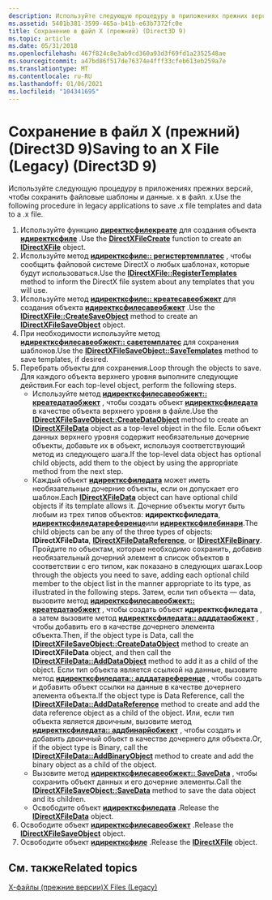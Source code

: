 ```yaml
---
description: Используйте следующую процедуру в приложениях прежних версий, чтобы сохранить файловые шаблоны и данные. x в файл. x.
ms.assetid: 5401b381-3599-465a-b41b-e63b7372fc0e
title: Сохранение в файл X (прежний) (Direct3D 9)
ms.topic: article
ms.date: 05/31/2018
ms.openlocfilehash: 467f824c8e3ab9cd360a93d3f69fd1a2352548ae
ms.sourcegitcommit: a47bd86f517de76374e4fff33cfeb613eb259a7e
ms.translationtype: MT
ms.contentlocale: ru-RU
ms.lasthandoff: 01/06/2021
ms.locfileid: "104341695"
---
```

# <a name="saving-to-an-x-file-legacy-direct3d-9"></a><span data-ttu-id="181ed-103">Сохранение в файл X (прежний) (Direct3D 9)</span><span class="sxs-lookup"><span data-stu-id="181ed-103">Saving to an X File (Legacy) (Direct3D 9)</span></span>

<span data-ttu-id="181ed-104">Используйте следующую процедуру в приложениях прежних версий, чтобы сохранить файловые шаблоны и данные. x в файл. x.</span><span class="sxs-lookup"><span data-stu-id="181ed-104">Use the following procedure in legacy applications to save .x file templates and data to a .x file.</span></span>

1.  <span data-ttu-id="181ed-105">Используйте функцию [**директксфилекреате**](directxfilecreate.md) для создания объекта [**идиректксфиле**](idirectxfile.md) .</span><span class="sxs-lookup"><span data-stu-id="181ed-105">Use the [**DirectXFileCreate**](directxfilecreate.md) function to create an [**IDirectXFile**](idirectxfile.md) object.</span></span>
2.  <span data-ttu-id="181ed-106">Используйте метод [**идиректксфиле:: регистертемплатес**](idirectxfile--registertemplates.md) , чтобы сообщить файловой системе DirectX о любых шаблонах, которые будут использоваться.</span><span class="sxs-lookup"><span data-stu-id="181ed-106">Use the [**IDirectXFile::RegisterTemplates**](idirectxfile--registertemplates.md) method to inform the DirectX file system about any templates that you will use.</span></span>
3.  <span data-ttu-id="181ed-107">Используйте метод [**идиректксфиле:: креатесавеобжект**](idirectxfile--createsaveobject.md) для создания объекта [**идиректксфилесавеобжект**](idirectxfilesaveobject.md) .</span><span class="sxs-lookup"><span data-stu-id="181ed-107">Use the [**IDirectXFile::CreateSaveObject**](idirectxfile--createsaveobject.md) method to create an [**IDirectXFileSaveObject**](idirectxfilesaveobject.md) object.</span></span>
4.  <span data-ttu-id="181ed-108">При необходимости используйте метод [**идиректксфилесавеобжект:: саветемплатес**](idirectxfilesaveobject--savetemplates.md) для сохранения шаблонов.</span><span class="sxs-lookup"><span data-stu-id="181ed-108">Use the [**IDirectXFileSaveObject::SaveTemplates**](idirectxfilesaveobject--savetemplates.md) method to save templates, if desired.</span></span>
5.  <span data-ttu-id="181ed-109">Перебрать объекты для сохранения.</span><span class="sxs-lookup"><span data-stu-id="181ed-109">Loop through the objects to save.</span></span> <span data-ttu-id="181ed-110">Для каждого объекта верхнего уровня выполните следующие действия.</span><span class="sxs-lookup"><span data-stu-id="181ed-110">For each top-level object, perform the following steps.</span></span>
    -   <span data-ttu-id="181ed-111">Используйте метод [**идиректксфилесавеобжект:: креатедатаобжект**](idirectxfilesaveobject--createdataobject.md) , чтобы создать объект [**идиректксфиледата**](idirectxfiledata.md) в качестве объекта верхнего уровня в файле.</span><span class="sxs-lookup"><span data-stu-id="181ed-111">Use the [**IDirectXFileSaveObject::CreateDataObject**](idirectxfilesaveobject--createdataobject.md) method to create an [**IDirectXFileData**](idirectxfiledata.md) object as a top-level object in the file.</span></span> <span data-ttu-id="181ed-112">Если объект данных верхнего уровня содержит необязательные дочерние объекты, добавьте их в объект, используя соответствующий метод из следующего шага.</span><span class="sxs-lookup"><span data-stu-id="181ed-112">If the top-level data object has optional child objects, add them to the object by using the appropriate method from the next step.</span></span>
    -   <span data-ttu-id="181ed-113">Каждый объект [**идиректксфиледата**](idirectxfiledata.md) может иметь необязательные дочерние объекты, если он допускает его шаблон.</span><span class="sxs-lookup"><span data-stu-id="181ed-113">Each [**IDirectXFileData**](idirectxfiledata.md) object can have optional child objects if its template allows it.</span></span> <span data-ttu-id="181ed-114">Дочерние объекты могут быть любым из трех типов объектов: **идиректксфиледата**, [**идиректксфиледатареференце**](idirectxfiledatareference.md)или [**идиректксфилебинари**](idirectxfilebinary.md).</span><span class="sxs-lookup"><span data-stu-id="181ed-114">The child objects can be any of the three types of objects: **IDirectXFileData**, [**IDirectXFileDataReference**](idirectxfiledatareference.md), or [**IDirectXFileBinary**](idirectxfilebinary.md).</span></span> <span data-ttu-id="181ed-115">Пройдите по объектам, которые необходимо сохранить, добавив необязательный дочерний элемент в список объектов в соответствии с его типом, как показано в следующих шагах.</span><span class="sxs-lookup"><span data-stu-id="181ed-115">Loop through the objects you need to save, adding each optional child member to the object list in the manner appropriate to its type, as illustrated in the following steps.</span></span> <span data-ttu-id="181ed-116">Затем, если тип объекта — data, вызовите метод [**идиректксфилесавеобжект:: креатедатаобжект**](idirectxfilesaveobject--createdataobject.md) , чтобы создать объект **идиректксфиледата** , а затем вызовите метод [**идиректксфиледата:: адддатаобжект**](idirectxfiledata--adddataobject.md) , чтобы добавить его в качестве дочернего элемента объекта.</span><span class="sxs-lookup"><span data-stu-id="181ed-116">Then, if the object type is Data, call the [**IDirectXFileSaveObject::CreateDataObject**](idirectxfilesaveobject--createdataobject.md) method to create an **IDirectXFileData** object, and then call the [**IDirectXFileData::AddDataObject**](idirectxfiledata--adddataobject.md) method to add it as a child of the object.</span></span> <span data-ttu-id="181ed-117">Если тип объекта является ссылкой на данные, вызовите метод [**идиректксфиледата:: адддатареференце**](idirectxfiledata--adddatareference.md) , чтобы создать и добавить объект ссылки на данные в качестве дочернего элемента объекта.</span><span class="sxs-lookup"><span data-stu-id="181ed-117">If the object type is Data Reference, call the [**IDirectXFileData::AddDataReference**](idirectxfiledata--adddatareference.md) method to create and add the data reference object as a child of the object.</span></span> <span data-ttu-id="181ed-118">Или, если тип объекта является двоичным, вызовите метод [**идиректксфиледата:: аддбинарйобжект**](idirectxfiledata--addbinaryobject.md) , чтобы создать и добавить двоичный объект в качестве дочернего для объекта.</span><span class="sxs-lookup"><span data-stu-id="181ed-118">Or, if the object type is Binary, call the [**IDirectXFileData::AddBinaryObject**](idirectxfiledata--addbinaryobject.md) method to create and add the binary object as a child of the object.</span></span>
    -   <span data-ttu-id="181ed-119">Вызовите метод [**идиректксфилесавеобжект:: SaveData**](idirectxfilesaveobject--savedata.md) , чтобы сохранить объект данных и его дочерние элементы.</span><span class="sxs-lookup"><span data-stu-id="181ed-119">Call the [**IDirectXFileSaveObject::SaveData**](idirectxfilesaveobject--savedata.md) method to save the data object and its children.</span></span>
    -   <span data-ttu-id="181ed-120">Освободите объект [**идиректксфиледата**](idirectxfiledata.md) .</span><span class="sxs-lookup"><span data-stu-id="181ed-120">Release the [**IDirectXFileData**](idirectxfiledata.md) object.</span></span>
6.  <span data-ttu-id="181ed-121">Освободите объект [**идиректксфилесавеобжект**](idirectxfilesaveobject.md) .</span><span class="sxs-lookup"><span data-stu-id="181ed-121">Release the [**IDirectXFileSaveObject**](idirectxfilesaveobject.md) object.</span></span>
7.  <span data-ttu-id="181ed-122">Освободите объект [**идиректксфиле**](idirectxfile.md) .</span><span class="sxs-lookup"><span data-stu-id="181ed-122">Release the [**IDirectXFile**](idirectxfile.md) object.</span></span>

## <a name="related-topics"></a><span data-ttu-id="181ed-123">См. также</span><span class="sxs-lookup"><span data-stu-id="181ed-123">Related topics</span></span>

<dl> <dt>

[<span data-ttu-id="181ed-124">X-файлы (прежние версии)</span><span class="sxs-lookup"><span data-stu-id="181ed-124">X Files (Legacy)</span></span>](x-files--legacy-.md)
</dt> </dl>

 

 



